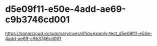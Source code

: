 # d5e09f11-e50e-4add-ae69-c9b3746cd001
https://sonarcloud.io/summary/overall?id=examly-test_d5e09f11-e50e-4add-ae69-c9b3746cd001
